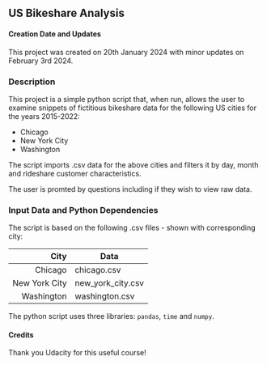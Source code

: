 ## US Bikeshare Analysis

#### Creation Date and Updates
This project was created on 20th January 2024 with minor updates on February 3rd 2024.

### Description
This project is a simple python script that, when run, allows the user to examine snippets of fictitious bikeshare data for the following US cities for the years 2015-2022:

* Chicago
* New York City
* Washington

The script imports .csv data for the above cities and filters it by day, month and rideshare customer characteristics.

The user is promted by questions including if they wish to view raw data.

### Input Data and Python Dependencies 
The script is based on the following .csv files - shown with corresponding city:

| City | Data |
|-----:|-----------|
|     Chicago| chicago.csv|
|     New York City| new_york_city.csv    |
|     Washington| washington.csv       |

The python script uses three libraries: `pandas`, `time` and `numpy`.

#### Credits
Thank you Udacity for this useful course!